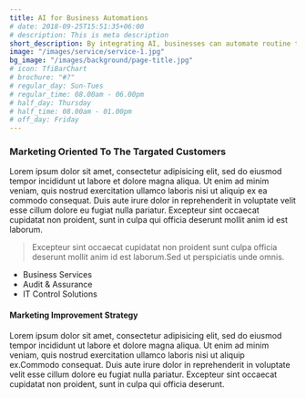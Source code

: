 ```yaml
---
title: AI for Business Automations
# date: 2018-09-25T15:51:35+06:00
# description: This is meta description
short_description: By integrating AI, businesses can automate routine tasks, optimise processes, and gain insights from data analytics, leading to increased efficiency and reduced costs. AI can also improve customer experiences through personalised services and predictive analytics. Furthermore, AI-driven solutions support better strategic planning and innovation by enabling more accurate forecasts and scenario analysis. 
image: "/images/service/service-1.jpg"
bg_image: "/images/background/page-title.jpg"
# icon: TfiBarChart 
# brochure: "#?"
# regular_day: Sun-Tues
# regular_time: 08.00am - 06.00pm
# half_day: Thursday
# half_time: 08.00am - 01.00pm
# off_day: Friday
---
```


### Marketing Oriented To The Targated Customers

Lorem ipsum dolor sit amet, consectetur adipisicing elit, sed do eiusmod tempor incididunt ut labore et dolore magna aliqua. Ut enim ad minim veniam, quis nostrud exercitation ullamco laboris nisi ut aliquip ex ea commodo consequat. Duis aute irure dolor in reprehenderit in voluptate velit esse cillum dolore eu fugiat nulla pariatur. Excepteur sint occaecat cupidatat non proident, sunt in culpa qui officia deserunt mollit anim id est laborum.

> Excepteur sint occaecat cupidatat non proident sunt culpa officia deserunt mollit anim id est laborum.Sed ut perspiciatis unde omnis.

- Business Services
- Audit & Assurance
- IT Control Solutions

#### Marketing Improvement Strategy

Lorem ipsum dolor sit amet, consectetur adipisicing elit, sed do eiusmod tempor incididunt ut labore et dolore magna aliqua. Ut enim ad minim veniam, quis nostrud exercitation ullamco laboris nisi ut aliquip ex.Commodo consequat. Duis aute irure dolor in reprehenderit in voluptate velit esse cillum dolore eu fugiat nulla pariatur. Excepteur sint occaecat cupidatat non proident, sunt in culpa qui officia deserunt.
